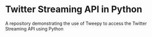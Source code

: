 # Twitter Streaming API in Python
A repository demonstrating the use of Tweepy to access the Twitter Streaming API using Python
